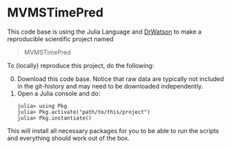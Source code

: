 # MVMSTimePred

This code base is using the Julia Language and [DrWatson](https://juliadynamics.github.io/DrWatson.jl/stable/)
to make a reproducible scientific project named
> MVMSTimePred

To (locally) reproduce this project, do the following:

0. Download this code base. Notice that raw data are typically not included in the
   git-history and may need to be downloaded independently.
1. Open a Julia console and do:
   ```
   julia> using Pkg
   julia> Pkg.activate("path/to/this/project")
   julia> Pkg.instantiate()
   ```

This will install all necessary packages for you to be able to run the scripts and
everything should work out of the box.

